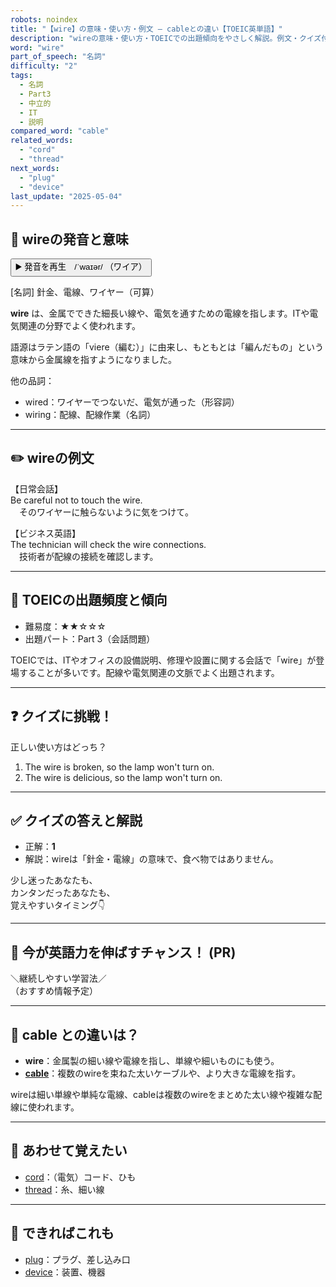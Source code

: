 ```yaml
---
robots: noindex
title: "【wire】の意味・使い方・例文 ― cableとの違い【TOEIC英単語】"
description: "wireの意味・使い方・TOEICでの出題傾向をやさしく解説。例文・クイズ付きでcableとの違いもわかりやすく学べます。"
word: "wire"
part_of_speech: "名詞"
difficulty: "2"
tags:
  - 名詞
  - Part3
  - 中立的
  - IT
  - 説明
compared_word: "cable"
related_words:
  - "cord"
  - "thread"
next_words:
  - "plug"
  - "device"
last_update: "2025-05-04"
---
```


## 🔰 wireの発音と意味

<button class="play-audio" onclick="playTTS('wire')">
  <span class="play-audio-main">
    ▶️ 発音を再生　/ˈwaɪər/
  </span>
  <span class="play-audio-sub">
    （ワイア）
  </span>
</button>

[名詞] 針金、電線、ワイヤー（可算）

**wire** は、金属でできた細長い線や、電気を通すための電線を指します。ITや電気関連の分野でよく使われます。

語源はラテン語の「viere（編む）」に由来し、もともとは「編んだもの」という意味から金属線を指すようになりました。

他の品詞：  
- wired：ワイヤーでつないだ、電気が通った（形容詞）
- wiring：配線、配線作業（名詞）

---

## ✏️ wireの例文

【日常会話】  
Be careful not to touch the wire.  
　そのワイヤーに触らないように気をつけて。

【ビジネス英語】  
The technician will check the wire connections.  
　技術者が配線の接続を確認します。

---

## 🎯 TOEICの出題頻度と傾向

- 難易度：★★☆☆☆
- 出題パート：Part 3（会話問題）

TOEICでは、ITやオフィスの設備説明、修理や設置に関する会話で「wire」が登場することが多いです。配線や電気関連の文脈でよく出題されます。

---

## ❓ クイズに挑戦！

正しい使い方はどっち？

1. The wire is broken, so the lamp won't turn on.  
2. The wire is delicious, so the lamp won't turn on.

---

## ✅ クイズの答えと解説

- 正解：**1**
- 解説：wireは「針金・電線」の意味で、食べ物ではありません。

少し迷ったあなたも、  
カンタンだったあなたも、  
覚えやすいタイミング👇️

---

## 🚀 今が英語力を伸ばすチャンス！ (PR)

<div class="info-center">
＼継続しやすい学習法／<br>  
（おすすめ情報予定）
</div>

---

## 🤔  cable との違いは？

- **wire**：金属製の細い線や電線を指し、単線や細いものにも使う。
- **[cable](/word/cable/)**：複数のwireを束ねた太いケーブルや、より大きな電線を指す。

wireは細い単線や単純な電線、cableは複数のwireをまとめた太い線や複雑な配線に使われます。

---

## 🧩 あわせて覚えたい

- [cord](/word/cord/)：（電気）コード、ひも
- [thread](/word/thread/)：糸、細い線

---

## 📖 できればこれも

- [plug](/word/plug/)：プラグ、差し込み口
- [device](/word/device/)：装置、機器

<!-- cvid: aid31_bid09 -->
